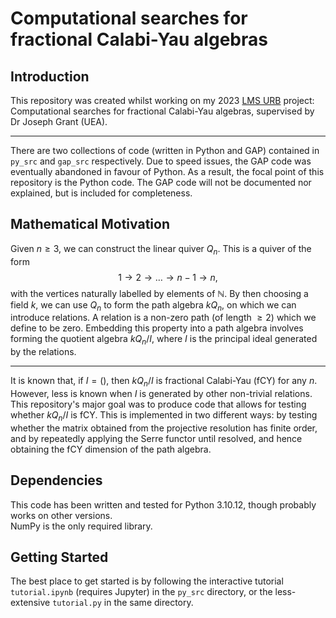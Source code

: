 # Computational searches for fractional Calabi-Yau algebras

## Introduction

This repository was created whilst working on my 2023 [LMS URB](https://www.lms.ac.uk/grants/undergraduate-research-bursaries) project: 
Computational searches for fractional Calabi-Yau algebras, supervised by Dr Joseph Grant (UEA).

***
There are two collections of code (written in Python and GAP) contained in ``py_src`` and ``gap_src`` respectively. 
Due to speed issues, the GAP code was eventually abandoned in favour of Python. As a result, the focal point of this repository is the Python code. The GAP code will not be documented nor explained, but is included for completeness.

## Mathematical Motivation

Given $n \geq 3$, we can construct the linear quiver $Q_n$. This is a quiver of the form $$1 \rightarrow 2 \rightarrow \ldots \rightarrow n-1 \rightarrow n,$$
with the vertices naturally labelled by elements of $\mathbb{N}$. By then choosing a field $k$, 
we can use $Q_n$ to form the path algebra $kQ_n$, on which we can introduce relations. A relation is a non-zero path (of length $\geq 2$) which we define to be zero. 
Embedding this property into a path algebra involves forming the quotient algebra $kQ_n / I$, where $I$ is the principal ideal generated by the relations.
***
It is known that, if $I = ()$, then $kQ_n/I$ is fractional Calabi-Yau (fCY) for any $n$. However, less is known when $I$ is generated by other non-trivial relations.
This repository's major goal was to produce code that allows for testing whether $kQ_n/I$ is fCY. This is implemented in two different ways: by testing whether the matrix obtained from the projective resolution has finite order,
and by repeatedly applying the Serre functor until resolved, and hence obtaining the fCY dimension of the path algebra.

## Dependencies
This code has been written and tested for Python 3.10.12, though probably works on other versions. <br> 
NumPy is the only required library.


## Getting Started
The best place to get started is by following the interactive tutorial ``tutorial.ipynb`` (requires Jupyter) in the ``py_src`` directory, or the less-extensive ``tutorial.py`` in the same directory.
